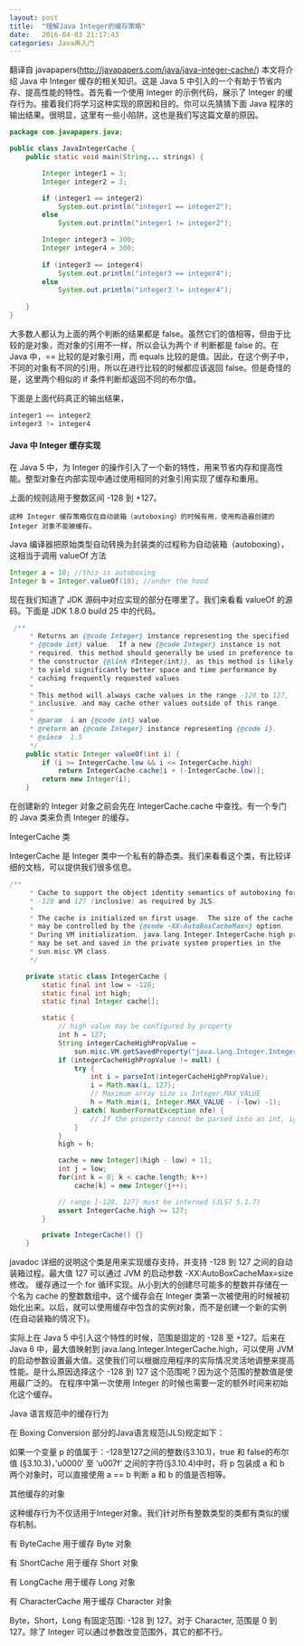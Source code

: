 ```yaml
---
layout: post
title:  "理解Java Integer的缓存策略"
date:   2016-04-03 21:17:43
categories: Java再入门
---
```


翻译自 javapapers(http://javapapers.com/java/java-integer-cache/)
本文将介绍 Java 中 Integer 缓存的相关知识。这是 Java 5 中引入的一个有助于节省内存、提高性能的特性。首先看一个使用 Integer 的示例代码，展示了 Integer 的缓存行为。接着我们将学习这种实现的原因和目的。你可以先猜猜下面 Java 程序的输出结果。很明显，这里有一些小陷阱，这也是我们写这篇文章的原因。

```java
package com.javapapers.java;

public class JavaIntegerCache {
	public static void main(String... strings) {

		Integer integer1 = 3;
		Integer integer2 = 3;

		if (integer1 == integer2)
			System.out.println("integer1 == integer2");
		else
			System.out.println("integer1 != integer2");

		Integer integer3 = 300;
		Integer integer4 = 300;
		
		if (integer3 == integer4)
			System.out.println("integer3 == integer4");
		else
			System.out.println("integer3 != integer4");
				
	}
}
```

大多数人都认为上面的两个判断的结果都是 false。虽然它们的值相等，但由于比较的是对象，而对象的引用不一样，所以会认为两个 if 判断都是 false 的。在 Java 中，== 比较的是对象引用，而 equals 比较的是值。因此，在这个例子中，不同的对象有不同的引用，所以在进行比较的时候都应该返回 false。但是奇怪的是，这里两个相似的 if 条件判断却返回不同的布尔值。

下面是上面代码真正的输出结果，

```java
integer1 == integer2
integer3 != integer4
```

#### Java 中 Integer 缓存实现

在 Java 5 中，为 Integer 的操作引入了一个新的特性，用来节省内存和提高性能。整型对象在内部实现中通过使用相同的对象引用实现了缓存和重用。

上面的规则适用于整数区间 -128 到 +127。

`这种 Integer 缓存策略仅在自动装箱（autoboxing）的时候有用，使用构造器创建的 Integer 对象不能被缓存。`

Java 编译器把原始类型自动转换为封装类的过程称为自动装箱（autoboxing），这相当于调用 valueOf 方法

```java
Integer a = 10; //this is autoboxing
Integer b = Integer.valueOf(10); //under the hood
```

现在我们知道了 JDK 源码中对应实现的部分在哪里了。我们来看看 valueOf 的源码。下面是 JDK 1.8.0 build 25 中的代码。

```java
 /**
     * Returns an {@code Integer} instance representing the specified
     * {@code int} value.  If a new {@code Integer} instance is not
     * required, this method should generally be used in preference to
     * the constructor {@link #Integer(int)}, as this method is likely
     * to yield significantly better space and time performance by
     * caching frequently requested values.
     *
     * This method will always cache values in the range -128 to 127,
     * inclusive, and may cache other values outside of this range.
     *
     * @param  i an {@code int} value.
     * @return an {@code Integer} instance representing {@code i}.
     * @since  1.5
     */
    public static Integer valueOf(int i) {
        if (i >= IntegerCache.low && i <= IntegerCache.high)
            return IntegerCache.cache[i + (-IntegerCache.low)];
        return new Integer(i);
    }
 ```

 在创建新的 Integer 对象之前会先在 IntegerCache.cache 中查找。有一个专门的 Java 类来负责 Integer 的缓存。

IntegerCache 类

IntegerCache 是 Integer 类中一个私有的静态类。我们来看看这个类，有比较详细的文档，可以提供我们很多信息。

```java
/**
     * Cache to support the object identity semantics of autoboxing for values between
     * -128 and 127 (inclusive) as required by JLS.
     *
     * The cache is initialized on first usage.  The size of the cache
     * may be controlled by the {@code -XX:AutoBoxCacheMax=} option.
     * During VM initialization, java.lang.Integer.IntegerCache.high property
     * may be set and saved in the private system properties in the
     * sun.misc.VM class.
     */

    private static class IntegerCache {
        static final int low = -128;
        static final int high;
        static final Integer cache[];

        static {
            // high value may be configured by property
            int h = 127;
            String integerCacheHighPropValue =
                sun.misc.VM.getSavedProperty("java.lang.Integer.IntegerCache.high");
            if (integerCacheHighPropValue != null) {
                try {
                    int i = parseInt(integerCacheHighPropValue);
                    i = Math.max(i, 127);
                    // Maximum array size is Integer.MAX_VALUE
                    h = Math.min(i, Integer.MAX_VALUE - (-low) -1);
                } catch( NumberFormatException nfe) {
                    // If the property cannot be parsed into an int, ignore it.
                }
            }
            high = h;

            cache = new Integer[(high - low) + 1];
            int j = low;
            for(int k = 0; k < cache.length; k++)
                cache[k] = new Integer(j++);

            // range [-128, 127] must be interned (JLS7 5.1.7)
            assert IntegerCache.high >= 127;
        }

        private IntegerCache() {}
    }
```

javadoc 详细的说明这个类是用来实现缓存支持，并支持 -128 到 127 之间的自动装箱过程。最大值 127 可以通过 JVM 的启动参数 -XX:AutoBoxCacheMax=size 修改。 缓存通过一个 for 循环实现。从小到大的创建尽可能多的整数并存储在一个名为 cache 的整数数组中。这个缓存会在 Integer 类第一次被使用的时候被初始化出来。以后，就可以使用缓存中包含的实例对象，而不是创建一个新的实例(在自动装箱的情况下)。

实际上在 Java 5 中引入这个特性的时候，范围是固定的 -128 至 +127。后来在 Java 6 中，最大值映射到 java.lang.Integer.IntegerCache.high，可以使用 JVM 的启动参数设置最大值。这使我们可以根据应用程序的实际情况灵活地调整来提高性能。是什么原因选择这个 -128 到 127 这个范围呢？因为这个范围的整数值是使用最广泛的。 在程序中第一次使用 Integer 的时候也需要一定的额外时间来初始化这个缓存。

Java 语言规范中的缓存行为

在 Boxing Conversion 部分的Java语言规范(JLS)规定如下：

如果一个变量 p 的值属于：-128至127之间的整数(§3.10.1)，true 和 false的布尔值 (§3.10.3)，’u0000′ 至 ‘u007f’ 之间的字符(§3.10.4)中时，将 p 包装成 a 和 b 两个对象时，可以直接使用 a == b 判断 a 和 b 的值是否相等。

其他缓存的对象

这种缓存行为不仅适用于Integer对象。我们针对所有整数类型的类都有类似的缓存机制。

有 ByteCache 用于缓存 Byte 对象

有 ShortCache 用于缓存 Short 对象

有 LongCache 用于缓存 Long 对象

有 CharacterCache 用于缓存 Character 对象

Byte，Short，Long 有固定范围: -128 到 127。对于 Character, 范围是 0 到 127。除了 Integer 可以通过参数改变范围外，其它的都不行。